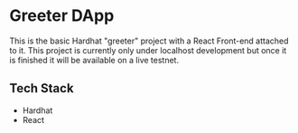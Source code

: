 # Greeter DApp

This is the basic Hardhat "greeter" project with a React Front-end attached to it. This project is currently only under localhost development but once it is finished it will be available on a live testnet.

## Tech Stack

- Hardhat
- React

